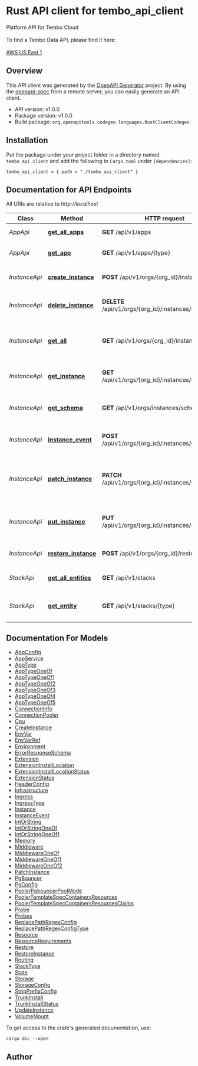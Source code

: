 # Rust API client for tembo_api_client

Platform API for Tembo Cloud
</br>
</br>
To find a Tembo Data API, please find it here:
</br>
</br>
[AWS US East 1](https://api.data-1.use1.tembo.io/swagger-ui/)

## Overview

This API client was generated by the [OpenAPI Generator](https://openapi-generator.tech) project. By using the [openapi-spec](https://openapis.org) from a remote server, you can easily generate an API client.

- API version: v1.0.0
- Package version: v1.0.0
- Build package: `org.openapitools.codegen.languages.RustClientCodegen`

## Installation

Put the package under your project folder in a directory named `tembo_api_client` and add the following to `Cargo.toml` under `[dependencies]`:

```
tembo_api_client = { path = "./tembo_api_client" }
```

## Documentation for API Endpoints

All URIs are relative to _http://localhost_

| Class         | Method                                                       | HTTP request                                             | Description                                          |
| ------------- | ------------------------------------------------------------ | -------------------------------------------------------- | ---------------------------------------------------- |
| _AppApi_      | [**get_all_apps**](docs/AppApi.md#get_all_apps)              | **GET** /api/v1/apps                                     | Attributes for all apps                              |
| _AppApi_      | [**get_app**](docs/AppApi.md#get_app)                        | **GET** /api/v1/apps/{type}                              | Get the attributes of a single App                   |
| _InstanceApi_ | [**create_instance**](docs/InstanceApi.md#create_instance)   | **POST** /api/v1/orgs/{org_id}/instances                 | Create a new Tembo instance                          |
| _InstanceApi_ | [**delete_instance**](docs/InstanceApi.md#delete_instance)   | **DELETE** /api/v1/orgs/{org_id}/instances/{instance_id} | Delete an existing Tembo instance                    |
| _InstanceApi_ | [**get_all**](docs/InstanceApi.md#get_all)                   | **GET** /api/v1/orgs/{org_id}/instances                  | Get all Tembo instances in an organization           |
| _InstanceApi_ | [**get_instance**](docs/InstanceApi.md#get_instance)         | **GET** /api/v1/orgs/{org_id}/instances/{instance_id}    | Get an existing Tembo instance                       |
| _InstanceApi_ | [**get_schema**](docs/InstanceApi.md#get_schema)             | **GET** /api/v1/orgs/instances/schema                    | Get the json-schema for an instance                  |
| _InstanceApi_ | [**instance_event**](docs/InstanceApi.md#instance_event)     | **POST** /api/v1/orgs/{org_id}/instances/{instance_id}   | Lifecycle events for a Tembo instance                |
| _InstanceApi_ | [**patch_instance**](docs/InstanceApi.md#patch_instance)     | **PATCH** /api/v1/orgs/{org_id}/instances/{instance_id}  | Update attributes on an existing Tembo instance      |
| _InstanceApi_ | [**put_instance**](docs/InstanceApi.md#put_instance)         | **PUT** /api/v1/orgs/{org_id}/instances/{instance_id}    | Replace all attributes of an existing Tembo instance |
| _InstanceApi_ | [**restore_instance**](docs/InstanceApi.md#restore_instance) | **POST** /api/v1/orgs/{org_id}/restore                   | Restore a Tembo instance                             |
| _StackApi_    | [**get_all_entities**](docs/StackApi.md#get_all_entities)    | **GET** /api/v1/stacks                                   | Attributes for all stacks                            |
| _StackApi_    | [**get_entity**](docs/StackApi.md#get_entity)                | **GET** /api/v1/stacks/{type}                            | Get the attributes of a single stack                 |

## Documentation For Models

- [AppConfig](docs/AppConfig.md)
- [AppService](docs/AppService.md)
- [AppType](docs/AppType.md)
- [AppTypeOneOf](docs/AppTypeOneOf.md)
- [AppTypeOneOf1](docs/AppTypeOneOf1.md)
- [AppTypeOneOf2](docs/AppTypeOneOf2.md)
- [AppTypeOneOf3](docs/AppTypeOneOf3.md)
- [AppTypeOneOf4](docs/AppTypeOneOf4.md)
- [AppTypeOneOf5](docs/AppTypeOneOf5.md)
- [ConnectionInfo](docs/ConnectionInfo.md)
- [ConnectionPooler](docs/ConnectionPooler.md)
- [Cpu](docs/Cpu.md)
- [CreateInstance](docs/CreateInstance.md)
- [EnvVar](docs/EnvVar.md)
- [EnvVarRef](docs/EnvVarRef.md)
- [Environment](docs/Environment.md)
- [ErrorResponseSchema](docs/ErrorResponseSchema.md)
- [Extension](docs/Extension.md)
- [ExtensionInstallLocation](docs/ExtensionInstallLocation.md)
- [ExtensionInstallLocationStatus](docs/ExtensionInstallLocationStatus.md)
- [ExtensionStatus](docs/ExtensionStatus.md)
- [HeaderConfig](docs/HeaderConfig.md)
- [Infrastructure](docs/Infrastructure.md)
- [Ingress](docs/Ingress.md)
- [IngressType](docs/IngressType.md)
- [Instance](docs/Instance.md)
- [InstanceEvent](docs/InstanceEvent.md)
- [IntOrString](docs/IntOrString.md)
- [IntOrStringOneOf](docs/IntOrStringOneOf.md)
- [IntOrStringOneOf1](docs/IntOrStringOneOf1.md)
- [Memory](docs/Memory.md)
- [Middleware](docs/Middleware.md)
- [MiddlewareOneOf](docs/MiddlewareOneOf.md)
- [MiddlewareOneOf1](docs/MiddlewareOneOf1.md)
- [MiddlewareOneOf2](docs/MiddlewareOneOf2.md)
- [PatchInstance](docs/PatchInstance.md)
- [PgBouncer](docs/PgBouncer.md)
- [PgConfig](docs/PgConfig.md)
- [PoolerPgbouncerPoolMode](docs/PoolerPgbouncerPoolMode.md)
- [PoolerTemplateSpecContainersResources](docs/PoolerTemplateSpecContainersResources.md)
- [PoolerTemplateSpecContainersResourcesClaims](docs/PoolerTemplateSpecContainersResourcesClaims.md)
- [Probe](docs/Probe.md)
- [Probes](docs/Probes.md)
- [ReplacePathRegexConfig](docs/ReplacePathRegexConfig.md)
- [ReplacePathRegexConfigType](docs/ReplacePathRegexConfigType.md)
- [Resource](docs/Resource.md)
- [ResourceRequirements](docs/ResourceRequirements.md)
- [Restore](docs/Restore.md)
- [RestoreInstance](docs/RestoreInstance.md)
- [Routing](docs/Routing.md)
- [StackType](docs/StackType.md)
- [State](docs/State.md)
- [Storage](docs/Storage.md)
- [StorageConfig](docs/StorageConfig.md)
- [StripPrefixConfig](docs/StripPrefixConfig.md)
- [TrunkInstall](docs/TrunkInstall.md)
- [TrunkInstallStatus](docs/TrunkInstallStatus.md)
- [UpdateInstance](docs/UpdateInstance.md)
- [VolumeMount](docs/VolumeMount.md)

To get access to the crate's generated documentation, use:

```
cargo doc --open
```

## Author

